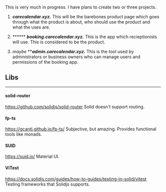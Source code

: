 This is very much in progress. I have plans to create two or three projects.

1. ***carecalendar.xyz.***  This will be the barebones product page which goes through what the product is about, who should use the product and what the uses are.
   
2. ****** ***booking.carecalendar.xyz.***  This is the app which recieptionists will use. This is considered to be the product.
   
3. *maybe* *****admin.carecalendar.xyz.***  This is the tool used by administrators or business owners who can manage users and permissions of the booking app.

## Libs
---
#### solid-router
https://github.com/solidjs/solid-router
Solid doesn't support routing.

#### fp-ts
https://gcanti.github.io/fp-ts/
Subjective, but amazing. Provides functional tools like monads.

#### SUID
https://suid.io/
Material UI.

#### ViTest
https://docs.solidjs.com/guides/how-to-guides/testing-in-solid/vitest
Testing frameworks that Solidjs supports.
